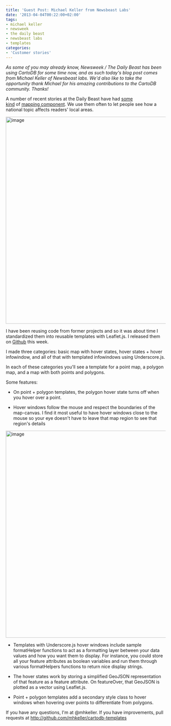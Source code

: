 ```yaml
---
title: 'Guest Post: Michael Keller from Newsbeast Labs'
date: '2013-04-04T00:22:00+02:00'
tags:
- michael keller
- newsweek
- the daily beast
- newsbeast labs
- templates
categories:
- 'Customer stories'
---
```


_As some of you may already know, Newsweek / The Daily Beast has been using CartoDB for some time now, and as such today's blog post comes from Michael Keller of Newsbeast labs. We'd also like to take the opportunity thank Michael for his amazing contributions to the CartoDB community. Thanks!_

A number of recent stories at the Daily Beast have had <a href="http://www.thedailybeast.com/articles/2013/01/22/interactive-map-america-s-abortion-clinics.html">some kind</a> of <a href="http://thedailybeast.thisisyourreponguns.com/#Pane=detail&amp;rep_id=F000451">mapping component</a>. We use them often to let people see how a national topic affects readers' local areas.

<a href="http://mhkeller.github.com/cartodb-templates/"><img alt="image" src="http://i.imgur.com/xgTnGL7.png" width="650px"/></a>

I have been reusing code from former projects and so it was about time I standardized them into reusable templates with Leaflet.js. I released them on <a href="http://mhkeller.github.com/cartodb-templates">Github</a> this week. 

I made three categories: basic map with hover states, hover states + hover infowindow, and all of that with templated infowindows using Underscore.js.

In each of these categories you'll see a template for a point map, a polygon map, and a map with both points and polygons.

Some features:

- On point + polygon templates, the polygon hover state turns off when you hover over a point.

- Hover windows follow the mouse and respect the boundaries of the map-canvas. I find it most useful to have hover windows close to the mouse so your eye doesn't have to leave that map region to see that region's details

<a href="http://mhkeller.github.com/cartodb-templates/"><img alt="image" src="http://i.imgur.com/DOuLfi1.png" width="650px"/></a>

- Templates with Underscore.js hover windows include sample formatHelper functions to act as a formatting layer between your data values and how you want them to display. For instance, you could store all your feature attributes as boolean variables and run them through various formatHelpers functions to return nice display strings.

- The hover states work by storing a simplified GeoJSON representation of that feature as a feature attribute. On featureOver, that GeoJSON is plotted as a vector using Leaflet.js.

- Point + polygon templates add a secondary style class to hover windows when hovering over points to differentiate from polygons.

If you have any questions, I'm at @mhkeller. If you have improvements, pull requests at <a href="http://github.com/mhkeller/cartodb-templates"><a href="http://github.com/mhkeller/cartodb-templates">http://github.com/mhkeller/cartodb-templates</a></a>
